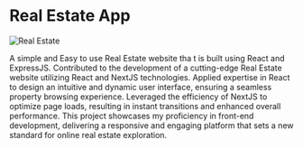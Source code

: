 # Real Estate App

![Real Estate](https://i.ibb.co/jTW4bFC/image.png)

A simple and Easy to use Real Estate website tha t is built using React and ExpressJS.
Contributed to the development of a cutting-edge Real Estate website utilizing React and NextJS technologies. Applied expertise in React to design an intuitive and dynamic user interface, ensuring a seamless property browsing experience. Leveraged the efficiency of NextJS to optimize page loads, resulting in instant transitions and enhanced overall performance. This project showcases my proficiency in front-end development, delivering a responsive and engaging platform that sets a new standard for online real estate exploration.
